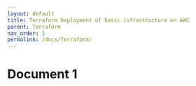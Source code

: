 ```yaml
---
layout: default
title: Terraform Deployment of basic infrastructure on AWS
parent: Terraform
nav_order: 1
permalink: /docs/Terraform/
---
```


# Document 1